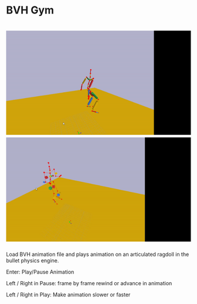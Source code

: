 BVH Gym
===================================

![demo](bvh_gym_demo.gif)
![demo](chritmas_tree_person.gif)
===================================

Load BVH animation file and plays animation on an articulated ragdoll in the bullet physics engine.

Enter: Play/Pause Animation

Left / Right in Pause: frame by frame rewind or advance in animation

Left / Right in Play: Make animation slower or faster

